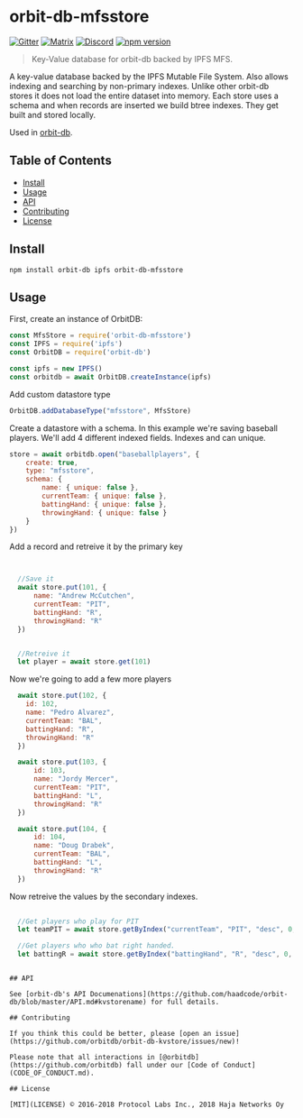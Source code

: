 # orbit-db-mfsstore

[![Gitter](https://img.shields.io/gitter/room/nwjs/nw.js.svg)](https://gitter.im/orbitdb/Lobby) [![Matrix](https://img.shields.io/badge/matrix-%23orbitdb%3Apermaweb.io-blue.svg)](https://riot.permaweb.io/#/room/#orbitdb:permaweb.io) [![Discord](https://img.shields.io/discord/475789330380488707?color=blueviolet&label=discord)](https://discord.gg/cscuf5T)
[![npm version](https://badge.fury.io/js/orbit-db-kvstore.svg)](https://badge.fury.io/js/orbit-db-kvstore)

> Key-Value database for orbit-db backed by IPFS MFS.

A key-value database backed by the IPFS Mutable File System. Also allows indexing and searching by non-primary indexes. Unlike other orbit-db stores it does not load the entire dataset into memory. Each store uses a schema and when records are inserted we build btree indexes. They get built and stored locally. 

Used in [orbit-db](https://github.com/haadcode/orbit-db).

## Table of Contents

- [Install](#install)
- [Usage](#usage)
- [API](#api)
- [Contributing](#contributing)
- [License](#license)

## Install
```
npm install orbit-db ipfs orbit-db-mfsstore
```

## Usage

First, create an instance of OrbitDB:

```javascript
const MfsStore = require('orbit-db-mfsstore')
const IPFS = require('ipfs')
const OrbitDB = require('orbit-db')

const ipfs = new IPFS()
const orbitdb = await OrbitDB.createInstance(ipfs)
```

Add custom datastore type

```javascript
OrbitDB.addDatabaseType("mfsstore", MfsStore)
```

Create a datastore with a schema. In this example we're saving baseball players. We'll add 4 different indexed fields. Indexes and can unique. 

```javascript
store = await orbitdb.open("baseballplayers", {
    create: true, 
    type: "mfsstore",
    schema: {
        name: { unique: false },
        currentTeam: { unique: false },
        battingHand: { unique: false },
        throwingHand: { unique: false }
    }
})
```

Add a record and retreive it by the primary key
```javascript


  //Save it
  await store.put(101, {
      name: "Andrew McCutchen",
      currentTeam: "PIT",
      battingHand: "R",
      throwingHand: "R"
  })


  //Retreive it
  let player = await store.get(101)


```

Now we're going to add a few more players

```javascript
  await store.put(102, {
    id: 102,
    name: "Pedro Alvarez",
    currentTeam: "BAL",
    battingHand: "R",
    throwingHand: "R"
  })

  await store.put(103, {
      id: 103,
      name: "Jordy Mercer",
      currentTeam: "PIT",
      battingHand: "L",
      throwingHand: "R"
  })

  await store.put(104, {
      id: 104,
      name: "Doug Drabek",
      currentTeam: "BAL",
      battingHand: "L",
      throwingHand: "R"
  })
```

Now retreive the values by the secondary indexes. 

```javascript
  
  //Get players who play for PIT
  let teamPIT = await store.getByIndex("currentTeam", "PIT", "desc", 0, 100)

  //Get players who who bat right handed. 
  let battingR = await store.getByIndex("battingHand", "R", "desc", 0, 100)


```




```

## API

See [orbit-db's API Documenations](https://github.com/haadcode/orbit-db/blob/master/API.md#kvstorename) for full details.

## Contributing

If you think this could be better, please [open an issue](https://github.com/orbitdb/orbit-db-kvstore/issues/new)!

Please note that all interactions in [@orbitdb](https://github.com/orbitdb) fall under our [Code of Conduct](CODE_OF_CONDUCT.md).

## License

[MIT](LICENSE) ©️ 2016-2018 Protocol Labs Inc., 2018 Haja Networks Oy
